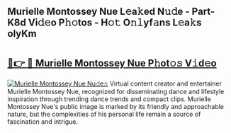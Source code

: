 ## Murielle Montossey Nue L𝚎a𝚔ed N𝚞𝚍e - Part-K8d Vi𝚍𝚎o P𝚑𝚘tos - H𝚘𝚝 O𝚗𝚕yf𝚊ns L𝚎a𝚔s olyKm

# <h2><a href="http://kfdb13k.oniu.top/?m=Murielle+Montossey+Nue">🔗👉 🔴 Murielle Montossey Nue P𝚑ot𝚘𝚜 V𝚒d𝚎o</a></h2>

[![Murielle Montossey Nue Nu𝚍e𝚜](https://i.imgur.com/0qMVB7G.gif)](http://kfdb13k.oniu.top/?m=Murielle+Montossey+Nue)
Virtual content creator and entertainer Murielle Montossey Nue, recognized for disseminating dance and lifestyle inspiration through trending dance trends and compact clips. Murielle Montossey Nue's public image is marked by its friendly and approachable nature, but the complexities of his personal life remain a source of fascination and intrigue.  
